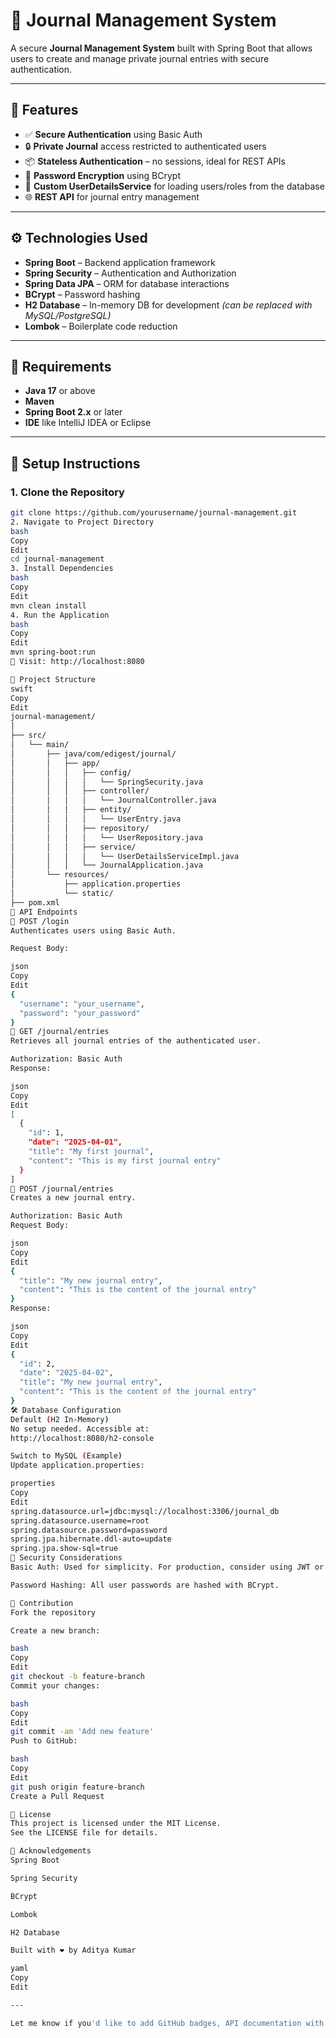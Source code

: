# 📝 Journal Management System

A secure **Journal Management System** built with Spring Boot that allows users to create and manage private journal entries with secure authentication.

---

## 🔐 Features

- ✅ **Secure Authentication** using Basic Auth
- 🔒 **Private Journal** access restricted to authenticated users
- 📦 **Stateless Authentication** – no sessions, ideal for REST APIs
- 🔐 **Password Encryption** using BCrypt
- 🧠 **Custom UserDetailsService** for loading users/roles from the database
- 🌐 **REST API** for journal entry management

---

## ⚙️ Technologies Used

- **Spring Boot** – Backend application framework
- **Spring Security** – Authentication and Authorization
- **Spring Data JPA** – ORM for database interactions
- **BCrypt** – Password hashing
- **H2 Database** – In-memory DB for development *(can be replaced with MySQL/PostgreSQL)*
- **Lombok** – Boilerplate code reduction

---

## 🧰 Requirements

- **Java 17** or above
- **Maven**
- **Spring Boot 2.x** or later
- **IDE** like IntelliJ IDEA or Eclipse

---

## 🚀 Setup Instructions

### 1. Clone the Repository
``` bash
git clone https://github.com/yourusername/journal-management.git
2. Navigate to Project Directory
bash
Copy
Edit
cd journal-management
3. Install Dependencies
bash
Copy
Edit
mvn clean install
4. Run the Application
bash
Copy
Edit
mvn spring-boot:run
🔗 Visit: http://localhost:8080

📁 Project Structure
swift
Copy
Edit
journal-management/
│
├── src/
│   └── main/
│       ├── java/com/edigest/journal/
│       │   ├── app/
│       │   │   ├── config/
│       │   │   │   └── SpringSecurity.java
│       │   │   ├── controller/
│       │   │   │   └── JournalController.java
│       │   │   ├── entity/
│       │   │   │   └── UserEntry.java
│       │   │   ├── repository/
│       │   │   │   └── UserRepository.java
│       │   │   ├── service/
│       │   │   │   └── UserDetailsServiceImpl.java
│       │   │   └── JournalApplication.java
│       └── resources/
│           ├── application.properties
│           └── static/
├── pom.xml
📡 API Endpoints
🔑 POST /login
Authenticates users using Basic Auth.

Request Body:

json
Copy
Edit
{
  "username": "your_username",
  "password": "your_password"
}
📖 GET /journal/entries
Retrieves all journal entries of the authenticated user.

Authorization: Basic Auth
Response:

json
Copy
Edit
[
  {
    "id": 1,
    "date": "2025-04-01",
    "title": "My first journal",
    "content": "This is my first journal entry"
  }
]
📝 POST /journal/entries
Creates a new journal entry.

Authorization: Basic Auth
Request Body:

json
Copy
Edit
{
  "title": "My new journal entry",
  "content": "This is the content of the journal entry"
}
Response:

json
Copy
Edit
{
  "id": 2,
  "date": "2025-04-02",
  "title": "My new journal entry",
  "content": "This is the content of the journal entry"
}
🛠️ Database Configuration
Default (H2 In-Memory)
No setup needed. Accessible at:
http://localhost:8080/h2-console

Switch to MySQL (Example)
Update application.properties:

properties
Copy
Edit
spring.datasource.url=jdbc:mysql://localhost:3306/journal_db
spring.datasource.username=root
spring.datasource.password=password
spring.jpa.hibernate.ddl-auto=update
spring.jpa.show-sql=true
🔐 Security Considerations
Basic Auth: Used for simplicity. For production, consider using JWT or OAuth2.

Password Hashing: All user passwords are hashed with BCrypt.

🤝 Contribution
Fork the repository

Create a new branch:

bash
Copy
Edit
git checkout -b feature-branch
Commit your changes:

bash
Copy
Edit
git commit -am 'Add new feature'
Push to GitHub:

bash
Copy
Edit
git push origin feature-branch
Create a Pull Request

📜 License
This project is licensed under the MIT License.
See the LICENSE file for details.

🙌 Acknowledgements
Spring Boot

Spring Security

BCrypt

Lombok

H2 Database

Built with ❤️ by Aditya Kumar

yaml
Copy
Edit

---

Let me know if you'd like to add GitHub badges, API documentation with Swagger, or a UI component (e.g., using Thymeleaf or React).
